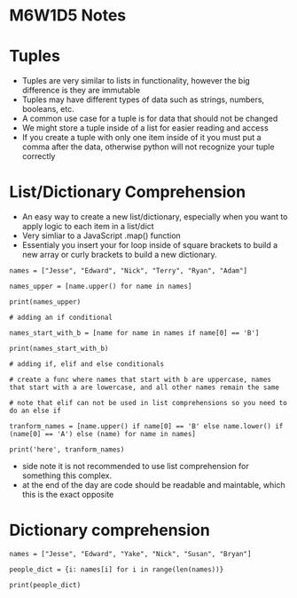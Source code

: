 # M6W1D5 Notes

# Tuples

- Tuples are very similar to lists in functionality, however the big difference is they are immutable
- Tuples may have different types of data such as strings, numbers, booleans, etc.
- A common use case for a tuple is for data that should not be changed
- We might store a tuple inside of a list for easier reading and access
- If you create a tuple with only one item inside of it you must put a comma after the data, otherwise python will not recognize your tuple correctly

# List/Dictionary Comprehension
- An easy way to create a new list/dictionary, especially when you want to apply logic to each item in a list/dict
- Very simliar to a JavaScript .map() function
- Essentialy you insert your for loop inside of square brackets to build a new array or curly brackets to build a new dictionary.

```
names = ["Jesse", "Edward", "Nick", "Terry", "Ryan", "Adam"]

names_upper = [name.upper() for name in names]

print(names_upper)

# adding an if conditional

names_start_with_b = [name for name in names if name[0] == 'B']

print(names_start_with_b)

# adding if, elif and else conditionals

# create a func where names that start with b are uppercase, names that start with a are lowercase, and all other names remain the same

# note that elif can not be used in list comprehensions so you need to do an else if

tranform_names = [name.upper() if name[0] == 'B' else name.lower() if (name[0] == 'A') else (name) for name in names]

print('here', tranform_names)

```

- side note it is not recommended to use list comprehension for something this complex.
- at the end of the day are code should be readable and maintable, which this is the exact opposite

# Dictionary comprehension

```
names = ["Jesse", "Edward", "Yake", "Nick", "Susan", "Bryan"]

people_dict = {i: names[i] for i in range(len(names))}

print(people_dict)
```
